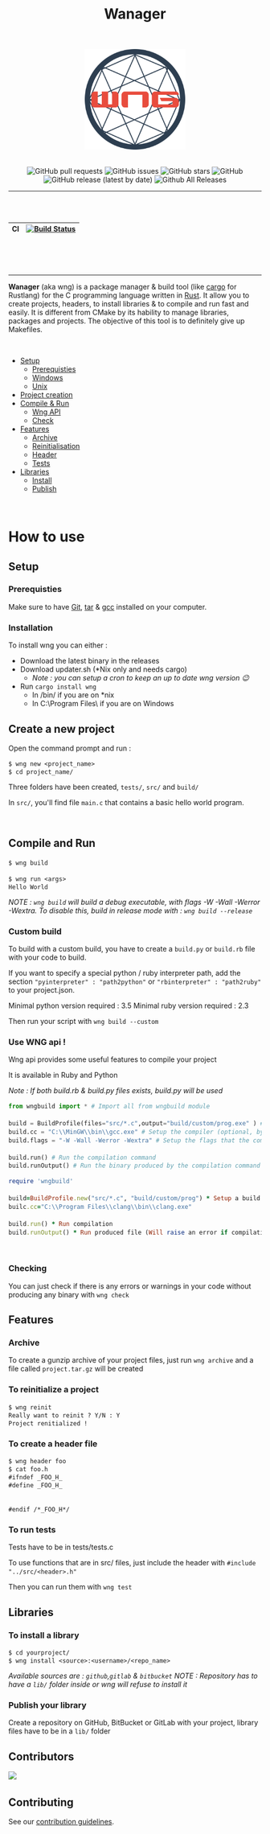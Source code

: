 <h1 align="center">Wanager</h1>
<br>
<br>
<div align="center">
<img width=200 src="assets/wng.png"/>
</div>
<br>
<div align="center">

![GitHub pull requests](https://img.shields.io/github/issues-pr/Wmanage/wng?label=Pull%20requests&style=flat-square)
![GitHub issues](https://img.shields.io/github/issues/Wmanage/wng?label=Issues&style=flat-square)
![GitHub stars](https://img.shields.io/github/stars/Wmanage/wng?color=%23aa1111&label=Stars&style=flat-square)
![GitHub](https://img.shields.io/github/license/Wmanage/wng?color=%23ffaa00&label=License&style=flat-square)
![GitHub release (latest by date)](https://img.shields.io/github/v/release/Wmanage/wng?color=%23888800&label=Latest%20release&style=flat-square)
![Github All Releases](https://img.shields.io/github/downloads/Wmanage/wng/total?color=%2300aa00&label=Downloads&style=flat-square)

</div>

---

<br>
<br>
<div align="center">
	
| CI | [![Build Status](https://travis-ci.com/Wmanage/wng.svg?branch=dev)](https://travis-ci.com/Wmanage/wng) |
|----|--------------------------------------------------------------------------------------------------------|

</div>

<br>
<br>
<br>

---

**Wanager** (aka wng) is a package manager & build tool (like [cargo](https://doc.rust-lang.org/cargo/) for Rustlang) for the C programming language written in [Rust](https://rust-lang.org). It allow you to create projects, headers, to install libraries & to compile and run fast and easily. It is different from CMake by its hability to manage libraries, packages and projects. The objective of this tool is to definitely give up Makefiles.

<br>

- [Setup](#setup)
  - [Prerequisties](#prerequisties)
  - [Windows](#windows)
  - [Unix](#unix)
- [Project creation](#create-a-new-project)
- [Compile & Run](#compile-and-run)
  - [Wng API](#use-wng-api-)
  - [Check](#checking)
- [Features](#features)
  - [Archive](#archive)
  - [Reinitialisation](#to-reinitialize-a-project)
  - [Header](#to-create-a-header-file)
  - [Tests](#to-run-tests)
- [Libraries](#libraries)
  - [Install](#to-install-a-library)
  - [Publish](#publish-your-library)

<br>

# How to use

## Setup

### Prerequisties

Make sure to have [Git](https://git-scm.com), [tar](https://www.gnu.org/software/tar/) & [gcc](https://gcc.gnu.org/) installed on your computer.

### Installation

To install wng you can either :
- Download the latest binary in the releases
- Download updater.sh (*Nix only and needs cargo)
	- *Note : you can setup a cron to keep an up to date wng version 😉*
- Run `cargo install wng`
	- In /bin/ if you are on *nix
	- In C:\Program Files\ if you are on Windows

## Create a new project

Open the command prompt and run :

```
$ wng new <project_name>
$ cd project_name/
```

Three folders have been created, `tests/`, `src/` and `build/`

In `src/`, you'll find file `main.c` that contains a basic hello world program.

<br>

## Compile and Run

```
$ wng build

$ wng run <args>
Hello World
```

_NOTE : `wng build` will build a debug executable, with flags -W -Wall -Werror -Wextra. To disable this, build in release mode with : `wng build --release`_

### Custom build

To build with a custom build, you have to create a `build.py` or `build.rb` file with your code to build.

If you want to specify a special python / ruby interpreter path, add the section `"pyinterpreter" : "path2python"` or `"rbinterpreter" : "path2ruby"` to your project.json.

Minimal python version required : 3.5
Minimal ruby version required : 2.3

Then run your script with `wng build --custom`

### Use WNG api !

Wng api provides some useful features to compile your project

It is available in Ruby and Python

*Note : If both build.rb & build.py files exists, build.py will be used*

```py
from wngbuild import * # Import all from wngbuild module

build = BuildProfile(files="src/*.c",output="build/custom/prog.exe" ) # setup a build profile that will compile all files in src/ and place the binary in build/custom/prog.exe
build.cc = "C:\\MinGW\\bin\\gcc.exe" # Setup the compiler (optional, by default "gcc")
build.flags = "-W -Wall -Werror -Wextra" # Setup the flags that the command will be run with (optional)

build.run() # Run the compilation command
build.runOutput() # Run the binary produced by the compilation command (Will raise an error if the compilation command fails)
```

```rb
require 'wngbuild'

build=BuildProfile.new("src/*.c", "build/custom/prog") * Setup a build profile
builc.cc="C:\\Program Files\\clang\\bin\\clang.exe"

build.run() * Run compilation
build.runOutput() * Run produced file (Will raise an error if compilation failed)
```

<br>

### Checking

You can just check if there is any errors or warnings in your code without producing any binary with `wng check`

## Features

### Archive

To create a gunzip archive of your project files, just run `wng archive` and a file called `project.tar.gz` will be created

### To reinitialize a project

```
$ wng reinit
Really want to reinit ? Y/N : Y
Project renitialized !
```

### To create a header file

```
$ wng header foo
$ cat foo.h
#ifndef _FOO_H_
#define _FOO_H_


#endif /*_FOO_H*/
```

### To run tests

Tests have to be in tests/tests.c

To use functions that are in src/ files, just include the header with `#include "../src/<header>.h"`

Then you can run them with `wng test`

## Libraries

### To install a library

```
$ cd yourproject/
$ wng install <source>:<username>/<repo_name>
```

_Available sources are : `github`,`gitlab` & `bitbucket`_
_NOTE : Repository has to have a `lib/` folder inside or wng will refuse to install it_

### Publish your library

Create a repository on GitHub, BitBucket or GitLab with your project, library files have to be in a `lib/` folder

## Contributors
<a href="https://github.com/wmanage/wng/graphs/contributors">
  <img src="https://contributors-img.web.app/image?repo=wmanage/wng" />
</a>

## Contributing

See our [contribution guidelines](https://github.com/wmanage/wng/blob/master/CONTRIBUTING.md).
